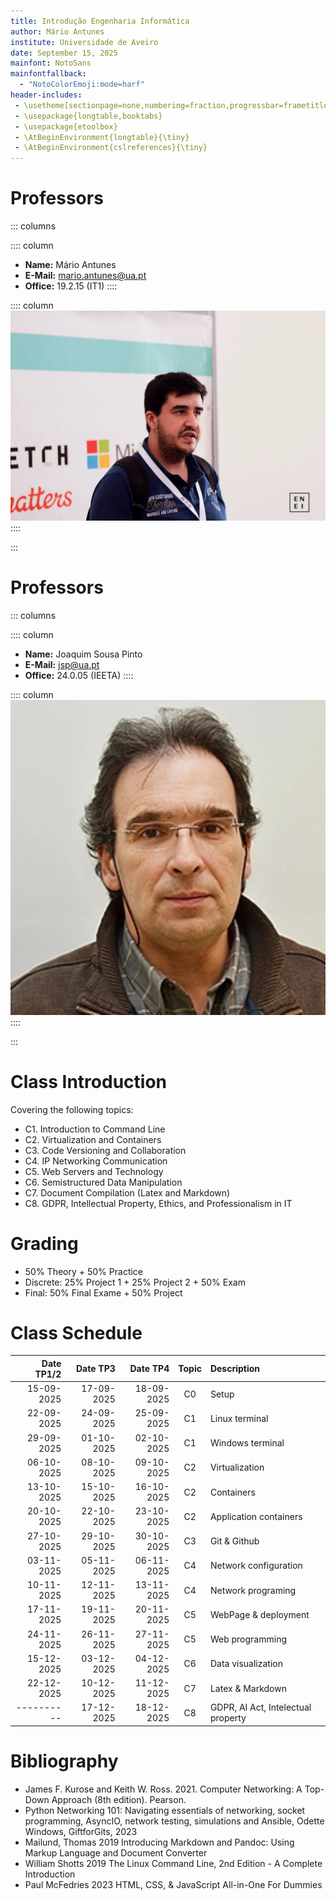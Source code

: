 ```yaml
---
title: Introdução Engenharia Informática
author: Mário Antunes
institute: Universidade de Aveiro
date: September 15, 2025
mainfont: NotoSans
mainfontfallback:
  - "NotoColorEmoji:mode=harf"
header-includes:
 - \usetheme[sectionpage=none,numbering=fraction,progressbar=frametitle]{metropolis}
 - \usepackage{longtable,booktabs}
 - \usepackage{etoolbox}
 - \AtBeginEnvironment{longtable}{\tiny}
 - \AtBeginEnvironment{cslreferences}{\tiny}
---
```


# Professors

::: columns

:::: column
- **Name:** Mário Antunes
- **E-Mail:** [mario.antunes@ua.pt](mailto:mario.antunes@ua.pt)
- **Office:** 19.2.15 (IT1)
::::

:::: column
![](figures/mantunes.jpg)
::::

:::

# Professors

::: columns

:::: column
- **Name:** Joaquim Sousa Pinto
- **E-Mail:** [jsp@ua.pt](mailto:jsp@ua.pt)
- **Office:** 24.0.05 (IEETA)
::::

:::: column
![](figures/jsp.jpg)
::::

:::

# Class Introduction

Covering the following topics:

* C1. Introduction to Command Line
* C2. Virtualization and Containers 
* C3. Code Versioning and Collaboration 
* C4. IP Networking Communication 
* C5. Web Servers and Technology 
* C6. Semistructured Data Manipulation 
* C7. Document Compilation (Latex and Markdown) 
* C8. GDPR, Intellectual Property, Ethics, and Professionalism in IT

# Grading

- 50% Theory + 50% Practice
- Discrete: 25% Project 1 + 25% Project 2 + 50% Exam
- Final: 50% Final Exame + 50% Project 

# Class Schedule

| Date TP1/2 | Date TP3   | Date TP4   | Topic | Description                        |
|-----------:|-----------:|-----------:|:-----:|:-----------------------------------|
| 15-09-2025 | 17-09-2025 | 18-09-2025 |    C0 | Setup                              |
| 22-09-2025 | 24-09-2025 | 25-09-2025 |    C1 | Linux terminal                     |
| 29-09-2025 | 01-10-2025 | 02-10-2025 |    C1 | Windows terminal                   |
| 06-10-2025 | 08-10-2025 | 09-10-2025 |    C2 | Virtualization                     |
| 13-10-2025 | 15-10-2025 | 16-10-2025 |    C2 | Containers                         |
| 20-10-2025 | 22-10-2025 | 23-10-2025 |    C2 | Application containers             |
| 27-10-2025 | 29-10-2025 | 30-10-2025 |    C3 | Git & Github                       |
| 03-11-2025 | 05-11-2025 | 06-11-2025 |    C4 | Network configuration              |
| 10-11-2025 | 12-11-2025 | 13-11-2025 |    C4 | Network programing                 |
| 17-11-2025 | 19-11-2025 | 20-11-2025 |    C5 | WebPage & deployment               |
| 24-11-2025 | 26-11-2025 | 27-11-2025 |    C5 | Web programming                    |
| 15-12-2025 | 03-12-2025 | 04-12-2025 |    C6 | Data visualization                 |
| 22-12-2025 | 10-12-2025 | 11-12-2025 |    C7 | Latex & Markdown                   |
| ---------- | 17-12-2025 | 18-12-2025 |    C8 | GDPR, AI Act, Intelectual property |

# Bibliography

- James F. Kurose and Keith W. Ross. 2021. Computer Networking: A Top-Down Approach (8th edition). Pearson.  
- Python Networking 101: Navigating essentials of networking, socket programming, AsyncIO, network testing, simulations and Ansible, Odette Windows, GiftforGits, 2023 
- Mailund, Thomas 2019 Introducing Markdown and Pandoc: Using Markup Language and Document Converter  
- William Shotts 2019 The Linux Command Line, 2nd Edition - A Complete Introduction 
- Paul McFedries 2023 HTML, CSS, & JavaScript All-in-One For Dummies
